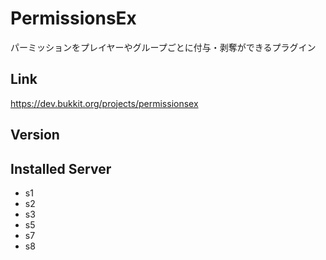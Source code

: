 # PermissionsEx
パーミッションをプレイヤーやグループごとに付与・剥奪ができるプラグイン

## Link
https://dev.bukkit.org/projects/permissionsex

## Version

## Installed Server
- s1
- s2
- s3
- s5
- s7
- s8
